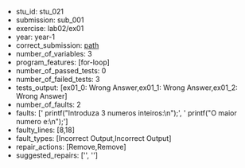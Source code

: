 - stu_id: stu_021	       
- submission: sub_001
- exercise: lab02/ex01
- year: year-1
- correct_submission: [path](https://github.com/pmorvalho/C-Pack-IPAs/blob/main/correct_submissions/year-1/lab02/ex01/ex01-stu_021-sub_002)
- number_of_variables: 3
- program_features: [for-loop] 
- number_of_passed_tests: 0
- number_of_failed_tests: 3
- tests_output: [ex01_0: Wrong Answer,ex01_1: Wrong Answer,ex01_2: Wrong Answer]
- number_of_faults: 2
- faults: ['    printf("Introduza 3 numeros inteiros:\n");', '    printf("O maior numero e:\n");']
- faulty_lines: [8,18]
- fault_types: [Incorrect Output,Incorrect Output]
- repair_actions: [Remove,Remove] 
- suggested_repairs: ['', '']
